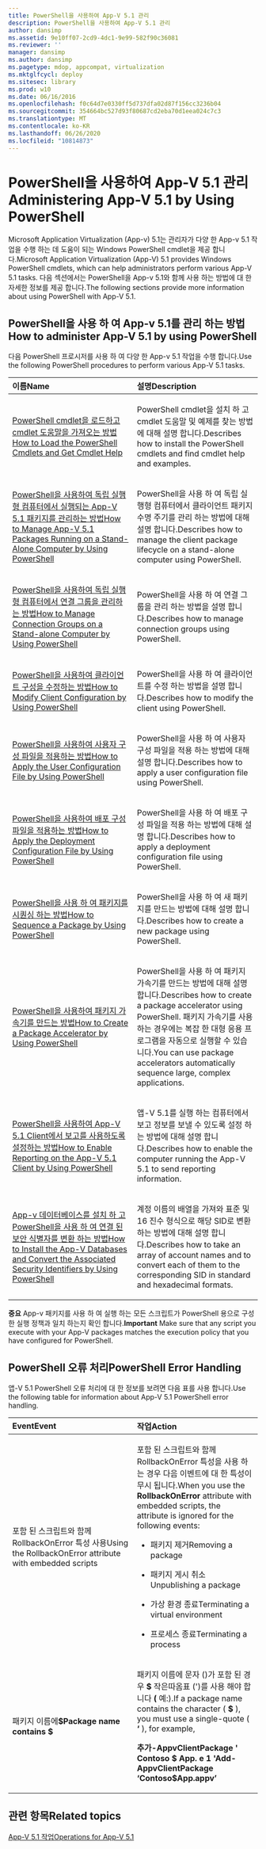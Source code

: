 ```yaml
---
title: PowerShell을 사용하여 App-V 5.1 관리
description: PowerShell을 사용하여 App-V 5.1 관리
author: dansimp
ms.assetid: 9e10ff07-2cd9-4dc1-9e99-582f90c36081
ms.reviewer: ''
manager: dansimp
ms.author: dansimp
ms.pagetype: mdop, appcompat, virtualization
ms.mktglfcycl: deploy
ms.sitesec: library
ms.prod: w10
ms.date: 06/16/2016
ms.openlocfilehash: f0c64d7e0330ff5d737dfa02d87f156cc3236b04
ms.sourcegitcommit: 354664bc527d93f80687cd2eba70d1eea024c7c3
ms.translationtype: MT
ms.contentlocale: ko-KR
ms.lasthandoff: 06/26/2020
ms.locfileid: "10814873"
---
```

# <span data-ttu-id="ca2a9-103">PowerShell을 사용하여 App-V 5.1 관리</span><span class="sxs-lookup"><span data-stu-id="ca2a9-103">Administering App-V 5.1 by Using PowerShell</span></span>


<span data-ttu-id="ca2a9-104">Microsoft Application Virtualization (App-v) 5.1는 관리자가 다양 한 App-v 5.1 작업을 수행 하는 데 도움이 되는 Windows PowerShell cmdlet을 제공 합니다.</span><span class="sxs-lookup"><span data-stu-id="ca2a9-104">Microsoft Application Virtualization (App-V) 5.1 provides Windows PowerShell cmdlets, which can help administrators perform various App-V 5.1 tasks.</span></span> <span data-ttu-id="ca2a9-105">다음 섹션에서는 PowerShell을 App-v 5.1와 함께 사용 하는 방법에 대 한 자세한 정보를 제공 합니다.</span><span class="sxs-lookup"><span data-stu-id="ca2a9-105">The following sections provide more information about using PowerShell with App-V 5.1.</span></span>

## <span data-ttu-id="ca2a9-106">PowerShell을 사용 하 여 App-v 5.1를 관리 하는 방법</span><span class="sxs-lookup"><span data-stu-id="ca2a9-106">How to administer App-V 5.1 by using PowerShell</span></span>


<span data-ttu-id="ca2a9-107">다음 PowerShell 프로시저를 사용 하 여 다양 한 App-v 5.1 작업을 수행 합니다.</span><span class="sxs-lookup"><span data-stu-id="ca2a9-107">Use the following PowerShell procedures to perform various App-V 5.1 tasks.</span></span>

<table>
<colgroup>
<col width="50%" />
<col width="50%" />
</colgroup>
<thead>
<tr class="header">
<th align="left"><span data-ttu-id="ca2a9-108">이름</span><span class="sxs-lookup"><span data-stu-id="ca2a9-108">Name</span></span></th>
<th align="left"><span data-ttu-id="ca2a9-109">설명</span><span class="sxs-lookup"><span data-stu-id="ca2a9-109">Description</span></span></th>
</tr>
</thead>
<tbody>
<tr class="odd">
<td align="left"><p><a href="how-to-load-the-powershell-cmdlets-and-get-cmdlet-help-51.md" data-raw-source="[How to Load the PowerShell Cmdlets and Get Cmdlet Help](how-to-load-the-powershell-cmdlets-and-get-cmdlet-help-51.md)"><span data-ttu-id="ca2a9-110">PowerShell cmdlet을 로드하고 cmdlet 도움말을 가져오는 방법</span><span class="sxs-lookup"><span data-stu-id="ca2a9-110">How to Load the PowerShell Cmdlets and Get Cmdlet Help</span></span></a></p></td>
<td align="left"><p><span data-ttu-id="ca2a9-111">PowerShell cmdlet을 설치 하 고 cmdlet 도움말 및 예제를 찾는 방법에 대해 설명 합니다.</span><span class="sxs-lookup"><span data-stu-id="ca2a9-111">Describes how to install the PowerShell cmdlets and find cmdlet help and examples.</span></span></p></td>
</tr>
<tr class="even">
<td align="left"><p><a href="how-to-manage-app-v-51-packages-running-on-a-stand-alone-computer-by-using-powershell.md" data-raw-source="[How to Manage App-V 5.1 Packages Running on a Stand-Alone Computer by Using PowerShell](how-to-manage-app-v-51-packages-running-on-a-stand-alone-computer-by-using-powershell.md)"><span data-ttu-id="ca2a9-112">PowerShell을 사용하여 독립 실행형 컴퓨터에서 실행되는 App-V 5.1 패키지를 관리하는 방법</span><span class="sxs-lookup"><span data-stu-id="ca2a9-112">How to Manage App-V 5.1 Packages Running on a Stand-Alone Computer by Using PowerShell</span></span></a></p></td>
<td align="left"><p><span data-ttu-id="ca2a9-113">PowerShell을 사용 하 여 독립 실행형 컴퓨터에서 클라이언트 패키지 수명 주기를 관리 하는 방법에 대해 설명 합니다.</span><span class="sxs-lookup"><span data-stu-id="ca2a9-113">Describes how to manage the client package lifecycle on a stand-alone computer using PowerShell.</span></span></p></td>
</tr>
<tr class="odd">
<td align="left"><p><a href="how-to-manage-connection-groups-on-a-stand-alone-computer-by-using-powershell51.md" data-raw-source="[How to Manage Connection Groups on a Stand-alone Computer by Using PowerShell](how-to-manage-connection-groups-on-a-stand-alone-computer-by-using-powershell51.md)"><span data-ttu-id="ca2a9-114">PowerShell을 사용하여 독립 실행형 컴퓨터에서 연결 그룹을 관리하는 방법</span><span class="sxs-lookup"><span data-stu-id="ca2a9-114">How to Manage Connection Groups on a Stand-alone Computer by Using PowerShell</span></span></a></p></td>
<td align="left"><p><span data-ttu-id="ca2a9-115">PowerShell을 사용 하 여 연결 그룹을 관리 하는 방법을 설명 합니다.</span><span class="sxs-lookup"><span data-stu-id="ca2a9-115">Describes how to manage connection groups using PowerShell.</span></span></p></td>
</tr>
<tr class="even">
<td align="left"><p><a href="how-to-modify-client-configuration-by-using-powershell51.md" data-raw-source="[How to Modify Client Configuration by Using PowerShell](how-to-modify-client-configuration-by-using-powershell51.md)"><span data-ttu-id="ca2a9-116">PowerShell을 사용하여 클라이언트 구성을 수정하는 방법</span><span class="sxs-lookup"><span data-stu-id="ca2a9-116">How to Modify Client Configuration by Using PowerShell</span></span></a></p></td>
<td align="left"><p><span data-ttu-id="ca2a9-117">PowerShell을 사용 하 여 클라이언트를 수정 하는 방법을 설명 합니다.</span><span class="sxs-lookup"><span data-stu-id="ca2a9-117">Describes how to modify the client using PowerShell.</span></span></p></td>
</tr>
<tr class="odd">
<td align="left"><p><a href="how-to-apply-the-user-configuration-file-by-using-powershell51.md" data-raw-source="[How to Apply the User Configuration File by Using PowerShell](how-to-apply-the-user-configuration-file-by-using-powershell51.md)"><span data-ttu-id="ca2a9-118">PowerShell을 사용하여 사용자 구성 파일을 적용하는 방법</span><span class="sxs-lookup"><span data-stu-id="ca2a9-118">How to Apply the User Configuration File by Using PowerShell</span></span></a></p></td>
<td align="left"><p><span data-ttu-id="ca2a9-119">PowerShell을 사용 하 여 사용자 구성 파일을 적용 하는 방법에 대해 설명 합니다.</span><span class="sxs-lookup"><span data-stu-id="ca2a9-119">Describes how to apply a user configuration file using PowerShell.</span></span></p></td>
</tr>
<tr class="even">
<td align="left"><p><a href="how-to-apply-the-deployment-configuration-file-by-using-powershell51.md" data-raw-source="[How to Apply the Deployment Configuration File by Using PowerShell](how-to-apply-the-deployment-configuration-file-by-using-powershell51.md)"><span data-ttu-id="ca2a9-120">PowerShell을 사용하여 배포 구성 파일을 적용하는 방법</span><span class="sxs-lookup"><span data-stu-id="ca2a9-120">How to Apply the Deployment Configuration File by Using PowerShell</span></span></a></p></td>
<td align="left"><p><span data-ttu-id="ca2a9-121">PowerShell을 사용 하 여 배포 구성 파일을 적용 하는 방법에 대해 설명 합니다.</span><span class="sxs-lookup"><span data-stu-id="ca2a9-121">Describes how to apply a deployment configuration file using PowerShell.</span></span></p></td>
</tr>
<tr class="odd">
<td align="left"><p><a href="how-to-sequence-a-package--by-using-powershell-51.md" data-raw-source="[How to Sequence a Package by Using PowerShell](how-to-sequence-a-package--by-using-powershell-51.md)"><span data-ttu-id="ca2a9-122">PowerShell을 사용 하 여 패키지를 시퀀싱 하는 방법</span><span class="sxs-lookup"><span data-stu-id="ca2a9-122">How to Sequence a Package by Using PowerShell</span></span></a></p></td>
<td align="left"><p><span data-ttu-id="ca2a9-123">PowerShell을 사용 하 여 새 패키지를 만드는 방법에 대해 설명 합니다.</span><span class="sxs-lookup"><span data-stu-id="ca2a9-123">Describes how to create a new package using PowerShell.</span></span></p></td>
</tr>
<tr class="even">
<td align="left"><p><a href="how-to-create-a-package-accelerator-by-using-powershell51.md" data-raw-source="[How to Create a Package Accelerator by Using PowerShell](how-to-create-a-package-accelerator-by-using-powershell51.md)"><span data-ttu-id="ca2a9-124">PowerShell을 사용하여 패키지 가속기를 만드는 방법</span><span class="sxs-lookup"><span data-stu-id="ca2a9-124">How to Create a Package Accelerator by Using PowerShell</span></span></a></p></td>
<td align="left"><p><span data-ttu-id="ca2a9-125">PowerShell을 사용 하 여 패키지 가속기를 만드는 방법에 대해 설명 합니다.</span><span class="sxs-lookup"><span data-stu-id="ca2a9-125">Describes how to create a package accelerator using PowerShell.</span></span> <span data-ttu-id="ca2a9-126">패키지 가속기를 사용 하는 경우에는 복잡 한 대형 응용 프로그램을 자동으로 실행할 수 있습니다.</span><span class="sxs-lookup"><span data-stu-id="ca2a9-126">You can use package accelerators automatically sequence large, complex applications.</span></span></p></td>
</tr>
<tr class="odd">
<td align="left"><p><a href="how-to-enable-reporting-on-the-app-v-51-client-by-using-powershell.md" data-raw-source="[How to Enable Reporting on the App-V 5.1 Client by Using PowerShell](how-to-enable-reporting-on-the-app-v-51-client-by-using-powershell.md)"><span data-ttu-id="ca2a9-127">PowerShell을 사용하여 App-V 5.1 Client에서 보고를 사용하도록 설정하는 방법</span><span class="sxs-lookup"><span data-stu-id="ca2a9-127">How to Enable Reporting on the App-V 5.1 Client by Using PowerShell</span></span></a></p></td>
<td align="left"><p><span data-ttu-id="ca2a9-128">앱-V 5.1를 실행 하는 컴퓨터에서 보고 정보를 보낼 수 있도록 설정 하는 방법에 대해 설명 합니다.</span><span class="sxs-lookup"><span data-stu-id="ca2a9-128">Describes how to enable the computer running the App-V 5.1 to send reporting information.</span></span></p></td>
</tr>
<tr class="even">
<td align="left"><p><a href="how-to-install-the-app-v-databases-and-convert-the-associated-security-identifiers--by-using-powershell51.md" data-raw-source="[How to Install the App-V Databases and Convert the Associated Security Identifiers by Using PowerShell](how-to-install-the-app-v-databases-and-convert-the-associated-security-identifiers--by-using-powershell51.md)"><span data-ttu-id="ca2a9-129">App-v 데이터베이스를 설치 하 고 PowerShell을 사용 하 여 연결 된 보안 식별자를 변환 하는 방법</span><span class="sxs-lookup"><span data-stu-id="ca2a9-129">How to Install the App-V Databases and Convert the Associated Security Identifiers by Using PowerShell</span></span></a></p></td>
<td align="left"><p><span data-ttu-id="ca2a9-130">계정 이름의 배열을 가져와 표준 및 16 진수 형식으로 해당 SID로 변환 하는 방법에 대해 설명 합니다.</span><span class="sxs-lookup"><span data-stu-id="ca2a9-130">Describes how to take an array of account names and to convert each of them to the corresponding SID in standard and hexadecimal formats.</span></span></p></td>
</tr>
</tbody>
</table>

 

<span data-ttu-id="ca2a9-131">**중요**  App-v 패키지를 사용 하 여 실행 하는 모든 스크립트가 PowerShell 용으로 구성한 실행 정책과 일치 하는지 확인 합니다.</span><span class="sxs-lookup"><span data-stu-id="ca2a9-131">**Important** Make sure that any script you execute with your App-V packages matches the execution policy that you have configured for PowerShell.</span></span>

 

## <span data-ttu-id="ca2a9-132">PowerShell 오류 처리</span><span class="sxs-lookup"><span data-stu-id="ca2a9-132">PowerShell Error Handling</span></span>


<span data-ttu-id="ca2a9-133">앱-V 5.1 PowerShell 오류 처리에 대 한 정보를 보려면 다음 표를 사용 합니다.</span><span class="sxs-lookup"><span data-stu-id="ca2a9-133">Use the following table for information about App-V 5.1 PowerShell error handling.</span></span>

<table>
<colgroup>
<col width="50%" />
<col width="50%" />
</colgroup>
<thead>
<tr class="header">
<th align="left"><span data-ttu-id="ca2a9-134">Event</span><span class="sxs-lookup"><span data-stu-id="ca2a9-134">Event</span></span></th>
<th align="left"><span data-ttu-id="ca2a9-135">작업</span><span class="sxs-lookup"><span data-stu-id="ca2a9-135">Action</span></span></th>
</tr>
</thead>
<tbody>
<tr class="odd">
<td align="left"><p><span data-ttu-id="ca2a9-136">포함 된 스크립트와 함께 RollbackOnError 특성 사용</span><span class="sxs-lookup"><span data-stu-id="ca2a9-136">Using the RollbackOnError attribute with embedded scripts</span></span></p></td>
<td align="left"><p><span data-ttu-id="ca2a9-137"><strong> </strong> 포함 된 스크립트와 함께 RollbackOnError 특성을 사용 하는 경우 다음 이벤트에 대 한 특성이 무시 됩니다.</span><span class="sxs-lookup"><span data-stu-id="ca2a9-137">When you use the <strong>RollbackOnError</strong> attribute with embedded scripts, the attribute is ignored for the following events:</span></span></p>
<ul>
<li><p><span data-ttu-id="ca2a9-138">패키지 제거</span><span class="sxs-lookup"><span data-stu-id="ca2a9-138">Removing a package</span></span></p></li>
<li><p><span data-ttu-id="ca2a9-139">패키지 게시 취소</span><span class="sxs-lookup"><span data-stu-id="ca2a9-139">Unpublishing a package</span></span></p></li>
<li><p><span data-ttu-id="ca2a9-140">가상 환경 종료</span><span class="sxs-lookup"><span data-stu-id="ca2a9-140">Terminating a virtual environment</span></span></p></li>
<li><p><span data-ttu-id="ca2a9-141">프로세스 종료</span><span class="sxs-lookup"><span data-stu-id="ca2a9-141">Terminating a process</span></span></p></li>
</ul></td>
</tr>
<tr class="even">
<td align="left"><p><span data-ttu-id="ca2a9-142">패키지 이름에<strong>$</span><span class="sxs-lookup"><span data-stu-id="ca2a9-142">Package name contains <strong>$</span></span></strong></p></td>
<td align="left"><p><span data-ttu-id="ca2a9-143">패키지 이름에 문자 ()가 포함 된 경우 <strong> $ </strong> 작은따옴표 (')를 사용 해야 합니다 <strong> ( </strong> 예:).</span><span class="sxs-lookup"><span data-stu-id="ca2a9-143">If a package name contains the character ( <strong>$</strong> ), you must use a single-quote ( <strong>‘</strong> ), for example,</span></span></p>
<p><strong><span data-ttu-id="ca2a9-144">추가-AppvClientPackage ' Contoso $ App. e 1 '</span><span class="sxs-lookup"><span data-stu-id="ca2a9-144">Add-AppvClientPackage ‘Contoso$App.appv’</span></span></strong></p></td>
</tr>
</tbody>
</table>

 






## <span data-ttu-id="ca2a9-145">관련 항목</span><span class="sxs-lookup"><span data-stu-id="ca2a9-145">Related topics</span></span>


[<span data-ttu-id="ca2a9-146">App-V 5.1 작업</span><span class="sxs-lookup"><span data-stu-id="ca2a9-146">Operations for App-V 5.1</span></span>](operations-for-app-v-51.md)

 

 





